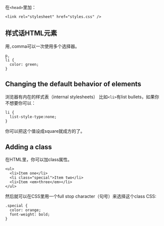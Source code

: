 在`<head>`里加：
```
<link rel="stylesheet" href="styles.css" />
```
## 样式话HTML元素
用`,`comma可以一次使用多个选择器。
```
p,
li {
  color: green;
}
```
## Changing the default behavior of elements
浏览器有内在的样式表（internal stylesheets）
比如`<li>`有list bullets，如果你不想要你可以：
```
li {
  list-style-type:none;
}
```
你可以把这个值设成square就成方的了。
## Adding a class
在HTML里，你可以加class属性。
```
<ul>
  <li>Item one</li>
  <li class="special">Item two</li>
  <li>Item <em>three</em></li>
</ul>
```
然后就可以在CSS里用一个full stop character（句号）来选择这个class
CSS:
```
.special {
  color: orange;
  font-weight: bold;
}
```

